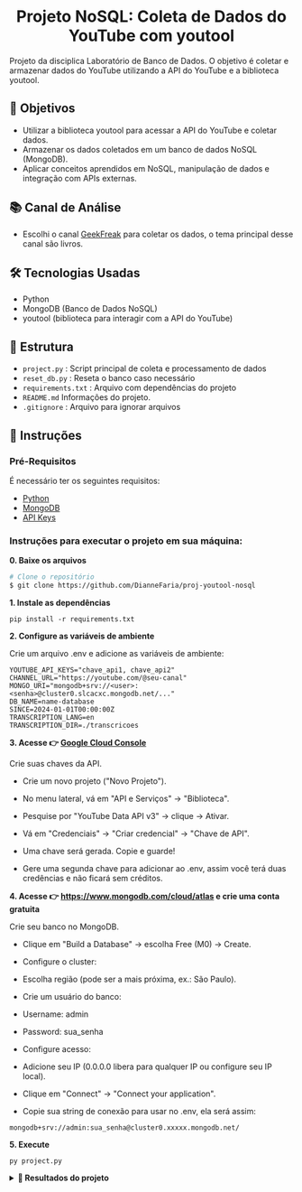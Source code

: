 <h1 align="center">
  Projeto NoSQL: Coleta de Dados do YouTube com youtool
</h1>

Projeto da disciplica Laboratório de Banco de Dados. O objetivo é coletar e armazenar dados do YouTube utilizando a API do YouTube e a biblioteca youtool.

## 🎯 Objetivos
* Utilizar a biblioteca youtool para acessar a API do YouTube e coletar dados.
* Armazenar os dados coletados em um banco de dados NoSQL (MongoDB).
* Aplicar conceitos aprendidos em NoSQL, manipulação de dados e integração com APIs externas.

## 📚 Canal de Análise
*  Escolhi o canal [GeekFreak](https://www.youtube.com/@aquelegf) para coletar os dados, o tema principal desse canal são livros.

## 🛠️ Tecnologias Usadas
* Python
* MongoDB (Banco de Dados NoSQL)
* youtool (biblioteca para interagir com a API do YouTube)

## 📁 Estrutura
- `project.py`                  : Script principal de coleta e processamento de dados
- `reset_db.py`                  : Reseta o banco caso necessário
- `requirements.txt`        : Arquivo com dependências do projeto
- `README.md`                Informações do projeto.
- `.gitignore`              : Arquivo para ignorar arquivos 

## 📖 Instruções 

### Pré-Requisitos
É necessário ter os seguintes requisitos:
- [Python](https://www.python.org/)
- [MongoDB](https://www.mongodb.com/)
- [API Keys](https://console.cloud.google.com/)

### Instruções para executar o projeto em sua máquina:

**0. Baixe os arquivos**

```bash
# Clone o repositório
$ git clone https://github.com/DianneFaria/proj-youtool-nosql
```
**1. Instale as dependências**

```
pip install -r requirements.txt
```
**2. Configure as variáveis de ambiente**

Crie um arquivo .env e adicione as variáveis de ambiente:

```
YOUTUBE_API_KEYS="chave_api1, chave_api2"
CHANNEL_URL="https://youtube.com/@seu-canal"
MONGO_URI="mongodb+srv://<user>:<senha>@cluster0.slcacxc.mongodb.net/..."
DB_NAME=name-database
SINCE=2024-01-01T00:00:00Z
TRANSCRIPTION_LANG=en
TRANSCRIPTION_DIR=./transcricoes
```

**3. Acesse 👉 [Google Cloud Console](https://console.cloud.google.com/)**

Crie suas chaves da API.

- Crie um novo projeto ("Novo Projeto").

- No menu lateral, vá em "API e Serviços" → "Biblioteca".

- Pesquise por "YouTube Data API v3" → clique → Ativar.

- Vá em "Credenciais" → "Criar credencial" → "Chave de API".

- Uma chave será gerada. Copie e guarde!

- Gere uma segunda chave para adicionar ao .env, assim você terá duas credências e não ficará sem créditos.


**4. Acesse 👉 https://www.mongodb.com/cloud/atlas e crie uma conta gratuita**

Crie seu banco no MongoDB.

- Clique em "Build a Database" → escolha Free (M0) → Create.

- Configure o cluster:

- Escolha região (pode ser a mais próxima, ex.: São Paulo).

- Crie um usuário do banco:

- Username: admin

- Password: sua_senha

- Configure acesso:

- Adicione seu IP (0.0.0.0 libera para qualquer IP ou configure seu IP local).

- Clique em "Connect" → "Connect your application".

- Copie sua string de conexão para usar no .env, ela será assim:

```
mongodb+srv://admin:sua_senha@cluster0.xxxxx.mongodb.net/
```

**5. Execute**
```
py project.py
```

<details>
  <summary><strong>🎥 Resultados do projeto</strong></summary>
	
  ### GIF de execução
  ![gif youtool](https://github.com/user-attachments/assets/b05732c4-2158-4559-a698-0a2493631a7a)

  ### Imagem do MongoDB
  ![image](https://github.com/user-attachments/assets/2e97aeb2-7154-4df2-8a2f-9afcbb39e1bc)


</details>





